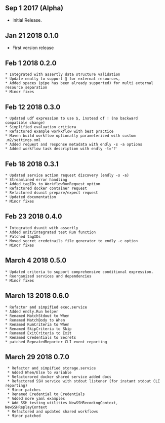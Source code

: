 
## Sep 1 2017 (Alpha)

  * Initial Release.

## Jan 21 2018 0.1.0
    
   * First version release
    
## Feb 1  2018 0.2.0
    
    * Integrated with assertly data structure validation
    * Update neatly to support @ for external resources, 
    * Added spaces (pipe has been already supported) for multi external resource separation 
    * Minor fixes
    
## Feb 12  2018 0.3.0
    * Updated udf expression to use $, instead of ! (no backward compatible change)
    * Simplified evaluation critiera
    * Refactored example workkflow with best practice
    * Maven build workflow optionally parameterized with custom .m2/settings.xml
    * Added request and response metadata with endly -s -a options
    * Added workflow task description with endly -t='?'
    
## Feb 18  2018 0.3.1
    * Updated service action request discovery (endly -s -a)
    * Streamlined error handling
    * Added tagIDs to WorkflowRunRequest option
    * Refactored docker container request
    * Refactored dsunit prepare/expect request
    * Updated documentation
    * Minor fixes
    
## Feb 23  2018 0.4.0
    * Integrated dsunit with assertly
    * Added unit/integrated test Run function
    * Patched tagIDs 
    * Moved secret credetnails file generator to endly -c option
    * Minor fixes
    
  
## March 4  2018 0.5.0
    * Updated criteria to support comprehensive conditional expression.
    * Reorganized services and dependencies
    * Minor fixes
    
## March 13  2018 0.6.0
    * Refactor and simpified exec.service
    * Added endly.Run helper
    * Renamed MatchStdout to When
    * Renamed MatchBody to When
    * Renamed RunCriteria to When
    * Renamed SkipCriteria to Skip
    * Renamed ExitCriteria to Exit
    * Renamed Credentials to Secrets
    * patched RepeatedReporter CLI event reporting
    
## March 29  2018 0.7.0
     * Refactor and simpified storage.service
     * Added When/Else to variable
     * Refactorored docker shared service added docs
     * Refactored SSH service with stdout listener (for instant stdout CLI reporting)
     * Minor patches
     * Renamed Credential to Credentials
     * Added more yaml examples
     * Add SSH testing utilities NewSSHRecodingContext, NewSSHReplayContext
     * Refactored and updated shared workflows        
     * Minor patched
     